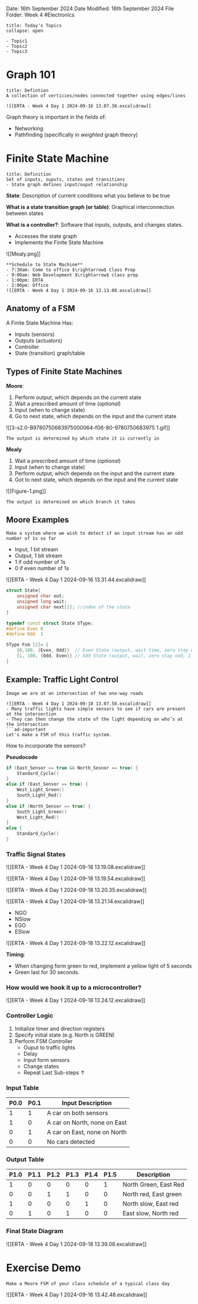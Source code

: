 Date: 16th September 2024
Date Modified: 16th September 2024
File Folder: Week 4
#Electronics

```ad-abstract
title: Today's Topics
collapse: open

- Topic1
- Topic2
- Topic3

```

# Graph 101

```ad-summary
title: Defintion
A collection of verticies/nodes connected together using edges/lines
```

```ad-example
![[ERTA - Week 4 Day 1 2024-09-16 13.07.30.excalidraw]]
```

Graph theory is important in the fields of:
- Networking
- Pathfinding (specifically in *weighted* graph theory)

# Finite State Machine

```ad-summary
title: Definition
Set of inputs, ouputs, states and transitions
- State graph defines input/ouput relationship
```

**State**: Description of current conditions what you believe to be true

**What is a state transition graph (or table)**: Graphical interconnection between states

**What is a controller?**: Software that inputs, outputs, and changes states.
- Accesses the state graph
- Implements the Finite State Machine

![[Mealy.png]]

```ad-example
**Schedule to State Machine**
- 7:30am: Come to office $\rightarrow$ Class Prep
- 9:00am: Web Development $\rightarrow$ class prep
- 1:00pm: ERTA
- 2:00pm: Office
![[ERTA - Week 4 Day 1 2024-09-16 13.13.08.excalidraw]]
```

## Anatomy of a FSM

A Finite State Machine Has:
- Inputs (sensors)
- Outputs (actuators)
- Controller
- State (transition) graph/table

## Types of Finite State Machines

**Moore**:
1. Perform output, which depends on the current state
2. Wait a prescribed amount of time (*optional*)
3. Input (when to change state)
4. Go to next state, which depends on the input and the current state

![[3-s2.0-B9780750683975000064-f06-80-9780750683975 1.gif]]

```ad-important
The output is determined by which state it is currently in
```

**Mealy**
1. Wait a prescribed amount of time (*optional*)
2. Input (when to change state)
3. Perform output, which depends on the input and the current state
4. Got to next state, which depends on the input and the current state

![[Figure-1.png]]

```ad-important
The output is determined on which branch it takes
```

## Moore Examples

```ad-example
Make a system where we wish to detect if an input stream has an odd number of 1s so far
```

- Input, 1 bit stream
- Output, 1 bit stream
- 1 if odd number of 1s
- 0 if even number of 1s

![[ERTA - Week 4 Day 1 2024-09-16 13.31.44.excalidraw]]

```c++
struct State{
	unsigned char out;
	unsigned long wait;
	unsigned char next[2]; //index of the state
}

typedef const struct State SType;
#define Even 0
#define Odd  1

SType Fsm [2]= {
	{0,100, {Even, Odd}}  // Even State (output, wait time, zero stay even, 1 go to odd)
	{1, 100, {Odd, Even}} // Odd State (output, wait, zero stay odd, 1 go to even)
}
```

## Example: Traffic Light Control 

```ad-question
Image we are at an intersection of two one-way roads

![[ERTA - Week 4 Day 1 2024-09-18 13.07.58.excalidraw]]
- Many traffic lights have simple sensors to see if cars are present at the intersection
- They can then change the state of the light depending on who’s at the intersection
```ad-important
Let's make a FSM of this traffic system.
```

How to incorporate the sensors?

**Pseudocode**
```c++
if (East_Sensor == true && North_Sesnor == true) {
	Standard_Cycle()
}
else if (East_Sensor == true) {
	West_Light_Green()
	South_Light_Red()
}
else if (North_Sensor == true) {
	South_Light_Green()
	West_Light_Red()
}
else {
	Standard_Cycle()
}
```
### Traffic Signal States

![[ERTA - Week 4 Day 1 2024-09-18 13.19.08.excalidraw]]

![[ERTA - Week 4 Day 1 2024-09-18 13.19.54.excalidraw]]

![[ERTA - Week 4 Day 1 2024-09-18 13.20.35.excalidraw]]

![[ERTA - Week 4 Day 1 2024-09-18 13.21.14.excalidraw]]

- NGO
- NSlow
- EGO
- ESlow

![[ERTA - Week 4 Day 1 2024-09-18 13.22.12.excalidraw]]

**Timing**:
- When changing form green to red, implement a yellow light of 5 seconds
- Green last for 30 seconds.

### How would we hook it up to a microcontroller?

![[ERTA - Week 4 Day 1 2024-09-18 13.24.12.excalidraw]]

### Controller Logic

1. Initialize timer and direction registers
2. Specify initial state (e.g. North is GREEN)
3. Perform FSM Controller
	- Ouput to traffic lights
	- Delay
	- Input form sensors
	- Change states
	- Repeat Last Sub-steps $\uparrow$

### Input Table

| P0.0 | P0.1 | Input Description            |
| ---- | ---- | ---------------------------- |
| 1    | 1    | A car on both sensors        |
| 1    | 0    | A car on North, none on East |
| 0    | 1    | A car on East, none on North |
| 0    | 0    | No cars detected             |

### Output Table

| P1.0 | P1.1 | P1.2 | P1.3 | P1.4 | P1.5 | Description           |
| ---- | ---- | ---- | ---- | ---- | ---- | --------------------- |
| 1    | 0    | 0    | 0    | 0    | 1    | North Green, East Red |
| 0    | 0    | 1    | 1    | 0    | 0    | North red, East green |
| 1    | 0    | 0    | 0    | 1    | 0    | North slow, East red  |
| 0    | 1    | 0    | 1    | 0    | 0    | East slow, North red  |

### Final State Diagram

![[ERTA - Week 4 Day 1 2024-09-18 13.39.08.excalidraw]]

# Exercise Demo

```ad-question
Make a Moore FSM of your class schedule of a typical class day
```

![[ERTA - Week 4 Day 1 2024-09-16 13.42.48.excalidraw]]





